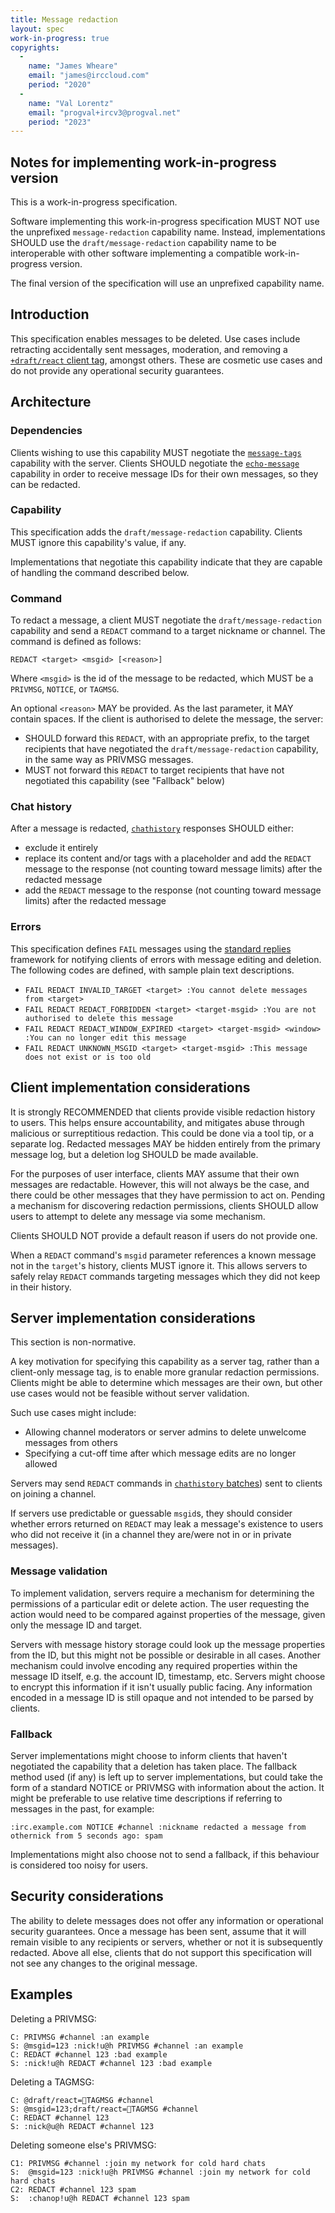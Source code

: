 ```yaml
---
title: Message redaction
layout: spec
work-in-progress: true
copyrights:
  -
    name: "James Wheare"
    email: "james@irccloud.com"
    period: "2020"
  -
    name: "Val Lorentz"
    email: "progval+ircv3@progval.net"
    period: "2023"
---
```


## Notes for implementing work-in-progress version

This is a work-in-progress specification.

Software implementing this work-in-progress specification MUST NOT use the
unprefixed `message-redaction` capability name.
Instead, implementations SHOULD use the `draft/message-redaction` capability
name to be interoperable with other software implementing a compatible
work-in-progress version.

The final version of the specification will use an unprefixed capability name.

## Introduction

This specification enables messages to be deleted.
Use cases include retracting accidentally sent messages, moderation,
and removing a [`+draft/react` client tag][], amongst others.
These are cosmetic use cases and do not provide any operational security
guarantees.

## Architecture

### Dependencies

Clients wishing to use this capability MUST negotiate the [`message-tags`][]
capability with the server.
Clients SHOULD negotiate the [`echo-message`][] capability in order to receive
message IDs for their own messages, so they can be redacted.


### Capability

This specification adds the `draft/message-redaction` capability.
Clients MUST ignore this capability's value, if any.

Implementations that negotiate this capability indicate that they are
capable of handling the command described below.


### Command

To redact a message, a client MUST negotiate the `draft/message-redaction`
capability and send a `REDACT` command to a target nickname or channel.
The command is defined as follows:

    REDACT <target> <msgid> [<reason>]

Where `<msgid>` is the id of the message to be redacted, which MUST be a
`PRIVMSG`, `NOTICE`, or `TAGMSG`.

An optional `<reason>` MAY be provided. As the last parameter, it MAY contain spaces.
If the client is authorised to delete the message, the server:

* SHOULD forward this `REDACT`, with an appropriate prefix, to the target
  recipients that have negotiated the `draft/message-redaction` capability, in the
  same way as PRIVMSG messages.
* MUST not forward this `REDACT` to target recipients that have not negotiated
  this capability (see "Fallback" below)

### Chat history

After a message is redacted, [`chathistory`][] responses SHOULD either:

* exclude it entirely
* replace its content and/or tags with a placeholder and
  add the `REDACT` message to the response (not counting toward message limits)
  after the redacted message
* add the `REDACT` message to the response (not counting toward message limits)
  after the redacted message

### Errors

This specification defines `FAIL` messages using the [standard replies][]
framework for notifying clients of errors with message editing and deletion.
The following codes are defined, with sample plain text descriptions.

* `FAIL REDACT INVALID_TARGET <target> :You cannot delete messages from <target>`
* `FAIL REDACT REDACT_FORBIDDEN <target> <target-msgid> :You are not authorised to delete this message`
* `FAIL REDACT REDACT_WINDOW_EXPIRED <target> <target-msgid> <window> :You can no longer edit this message`
* `FAIL REDACT UNKNOWN_MSGID <target> <target-msgid> :This message does not exist or is too old`

## Client implementation considerations

It is strongly RECOMMENDED that clients provide visible redaction history to users.
This helps ensure accountability, and mitigates abuse through malicious or
surreptitious redaction. This could be done via a tool tip, or a separate log.
Redacted messages MAY be hidden entirely from the primary message log,
but a deletion log SHOULD be made available.

For the purposes of user interface, clients MAY assume that their own messages
are redactable.
However, this will not always be the case, and there could be other messages
that they have permission to act on.
Pending a mechanism for discovering redaction permissions, clients SHOULD
allow users to attempt to delete any message via some mechanism.

Clients SHOULD NOT provide a default reason if users do not provide one.

When a `REDACT` command's `msgid` parameter references a known message not in
the `target`'s history, clients MUST ignore it.
This allows servers to safely relay `REDACT` commands targeting messages which they
did not keep in their history.

## Server implementation considerations

This section is non-normative.

A key motivation for specifying this capability as a server tag, rather than
a client-only message tag, is to enable more granular redaction permissions.
Clients might be able to determine which messages are their own, but other
use cases would not be feasible without server validation.

Such use cases might include:

* Allowing channel moderators or server admins to delete unwelcome messages from others
* Specifying a cut-off time after which message edits are no longer allowed

Servers may send `REDACT` commands in [`chathistory` batches]) sent to clients on joining a channel.

If servers use predictable or guessable `msgid`s, they should consider whether errors
returned on `REDACT` may leak a message's existence to users who did not receive it
(in a channel they are/were not in or in private messages).

### Message validation

To implement validation, servers require a mechanism for determining the permissions of
a particular edit or delete action.
The user requesting the action would need to be compared against properties of
the message, given only the message ID and target.

Servers with message history storage could look up the message properties from the ID,
but this might not be possible or desirable in all cases.
Another mechanism could involve encoding any required properties within the message ID
itself, e.g. the account ID, timestamp, etc. Servers might choose to encrypt this
information if it isn't usually public facing. Any information encoded in a message ID
is still opaque and not intended to be parsed by clients.

### Fallback

Server implementations might choose to inform clients that haven't negotiated
the capability that a deletion has taken place.
The fallback method used (if any) is left up to server implementations, but
could take the form of a standard NOTICE or PRIVMSG with information about the
action.
It might be preferable to use relative time descriptions if referring to
messages in the past, for example:

    :irc.example.com NOTICE #channel :nickname redacted a message from othernick from 5 seconds ago: spam

Implementations might also choose not to send a fallback, if this behaviour
is considered too noisy for users.

## Security considerations

The ability to delete messages does not offer any information or operational
security guarantees.
Once a message has been sent, assume that it will remain visible to any
recipients or servers, whether or not it is subsequently redacted.
Above all else, clients that do not support this specification will not see
any changes to the original message.

## Examples

Deleting a PRIVMSG:

    C: PRIVMSG #channel :an example
    S: @msgid=123 :nick!u@h PRIVMSG #channel :an example
    C: REDACT #channel 123 :bad example
    S: :nick!u@h REDACT #channel 123 :bad example

Deleting a TAGMSG:

    C: @draft/react=🤞TAGMSG #channel
    S: @msgid=123;draft/react=🤞TAGMSG #channel
    C: REDACT #channel 123
    S: :nick@u@h REDACT #channel 123

Deleting someone else's PRIVMSG:

    C1: PRIVMSG #channel :join my network for cold hard chats
    S:  @msgid=123 :nick!u@h PRIVMSG #channel :join my network for cold hard chats
    C2: REDACT #channel 123 spam
    S:  :chanop!u@h REDACT #channel 123 spam


[`echo-message`]: ../extensions/echo-message.html
[`+draft/react` client tag]: ../client-tags/react.html
[standard replies]: ../extensions/standard-replies.html
[`message-tags`]: ../extensions/message-tags.html
[`msgid`]: ../extensions/message-ids.html
[`chathistory`]: ../extensions/chathistory.html
[`chathistory` batches]: ../batches/chathistory.html
